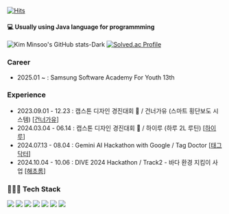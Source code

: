 <!--## 👋🏻 Welcome my github profile !
- 🧑🏻‍🏫   Department of EE (Electronic Engineering)
&hide_border=true🥉🥈-->
[![Hits](https://hits.seeyoufarm.com/api/count/incr/badge.svg?url=https%3A%2F%2Fgithub.com%2Feksploiter&count_bg=%2379C83D&title_bg=%23555555&icon=&icon_color=%23E7E7E7&title=hits&edge_flat=false)](https://hits.seeyoufarm.com)
<br>

#### 💻 Usually using Java language for programmming

![Kim Minsoo's GitHub stats-Dark](https://github-readme-stats.vercel.app/api?username=eksploiter&show_icons=true&theme=dark&bg_color=0d1117)
[![Solved.ac Profile](http://mazassumnida.wtf/api/v2/generate_badge?boj=minsu_510)](https://solved.ac/minsu_510/)

### Career

- 2025.01 ~ : Samsung Software Academy For Youth 13th
<!-- 2019.03 ~ : Department of EE (Electronic Engineering)-->

### Experience

- 2023.09.01 - 12.23 : 캡스톤 디자인 경진대회 🥉 / 건너가유 (스마트 횡단보도 시스템) [[건너가유]]
- 2024.03.04 - 06.14 : 캡스톤 디자인 경진대회 🥈 / 하이루 (하루 2L 루틴) [[하이루]]
- 2024.07.13 - 08.04 : ‎Gemini AI Hackathon with Google / Tag Doctor [[태그닥터]]
- 2024.10.04 - 10.06 : DIVE 2024 Hackathon / Track2 - 바다 환경 지킴이 사업 [[해초롬]]

[건너가유]: https://github.com/smart-crosswalk
[하이루]: https://github.com/hi-rou
[태그닥터]: https://github.com/Tag-Doctor
[해초롬]: https://github.com/cosimba

### 🧑🏻‍💻 Tech Stack 
<div align="left">
    <img src="https://img.shields.io/badge/Java-007396?style=flat-square&logo=OpenJDK&logoColor=white"/>
    <img src="https://img.shields.io/badge/Kotlin-7F52FF?style=flat-square&logo=Kotlin&logoColor=white"/>
    <img src="https://img.shields.io/badge/Android-34A853?style=flat-square&logo=Android&logoColor=white"/>
    <img src="https://img.shields.io/badge/Spring-6DB33F?style=flat-square&logo=Spring&logoColor=white"/>
    <img src="https://img.shields.io/badge/MySQL-4479A1?style=flat-square&logo=MySQL&logoColor=white"/>
    <img src="https://img.shields.io/badge/React-61DAFB?style=flat-square&logo=React&logoColor=black"/>
    <img src="https://img.shields.io/badge/Git-F05032?style=flat-square&logo=Git&logoColor=white"/>
</div>

<!--### :octocat: My GitHub Stats-->
<!--
- 2024.06.17 - 07.17 : James Dyson Award / HiRou
![Top Langs](https://github-readme-stats.vercel.app/api/top-langs/?username=thanx-To-Dev-Minsoo&layout=compact&title_color=ffffff&bg_color=0d1117&hide_border=true)
<img src="https://img.shields.io/badge/Firebase-DD2C00?style=flat-square&logo=Firebase&logoColor=white"/>
<img src="https://img.shields.io/badge/MaterialDesign-757575?style=flat-square&logo=MaterialDesign&logoColor=white"/>
<img src="https://img.shields.io/badge/Figma-F24E1E?style=flat-square&logo=Figma&logoColor=white"/>
<img src="https://img.shields.io/badge/npm-CB3837?style=flat-square&logo=npm&logoColor=white"/>
<img src="https://img.shields.io/badge/SQLite-003B57?style=flat-square&logo=SQLite&logoColor=white"/>
<img src="https://img.shields.io/badge/AndroidStudio-3DDC84?style=flat-square&logo=AndroidStudio&logoColor=white"/>
<img src="https://img.shields.io/badge/Gradle-02303A?style=flat-square&logo=Gradle&logoColor=white"/>
<img src="https://img.shields.io/badge/JetpackCompose-4285F4?style=flat-square&logo=JetpackCompose&logoColor=white"/>

<div align="left">
    <img src="https://img.shields.io/badge/Spring-6DB33F?style=flat-square&logo=Spring&logoColor=white"/>
    <img src="https://img.shields.io/badge/MySQL-4479A1?style=flat-square&logo=MySQL&logoColor=white"/>
    <img src="https://img.shields.io/badge/HTML-E34F26?style=flat-square&logo=html5&logoColor=white"/>
    <img src="https://img.shields.io/badge/CSS-1572B6?style=flat-square&logo=css3&logoColor=white"/>
    <img src="https://img.shields.io/badge/React-61DAFB?style=flat-square&logo=React&logoColor=black"/>
    <img src="https://img.shields.io/badge/WebStorm-000000?style=flat-square&logo=WebStorm&logoColor=white"/>
</div>
- 2023.09.01 - 12.23 : Capstone Design for the 2nd semester of the 3rd grade / Smart crosswalk system
- 2024.03.04 - 06.14 : Capstone Design for the 1nd semester of the 4rd grade / Hydration intake routine (Hirou)
-->
